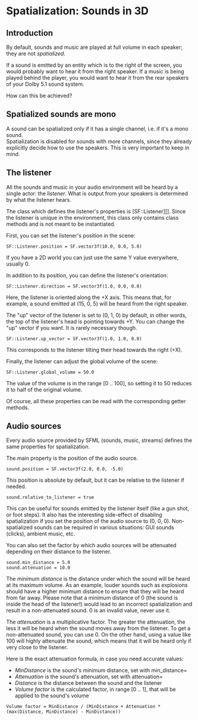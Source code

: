 # Spatialization: Sounds in 3D

## Introduction

By default, sounds and music are played at full volume in each speaker; they are not *spatialized*.

If a sound is emitted by an entity which is to the right of the screen, you would probably want to hear it from the right speaker. If a music is being played behind the player, you would want to hear it from the rear speakers of your Dolby 5.1 sound system.

How can this be achieved?

## Spatialized sounds are mono

A sound can be spatialized only if it has a single channel, i.e. if it's a mono sound.  
Spatialization is disabled for sounds with more channels, since they already explicitly decide how to use the speakers. This is very important to keep in mind.

## The listener

All the sounds and music in your audio environment will be heard by a single actor: the *listener*. What is output from your speakers is determined by what the listener hears.

The class which defines the listener's properties is [SF::Listener][]. Since the listener is unique in the environment, this class only contains class methods and is not meant to be instantiated.

First, you can set the listener's position in the scene:

```crystal
SF::Listener.position = SF.vector3f(10.0, 0.0, 5.0)
```

If you have a 2D world you can just use the same Y value everywhere, usually 0.

In addition to its position, you can define the listener's orientation:

```crystal
SF::Listener.direction = SF.vector3f(1.0, 0.0, 0.0)
```

Here, the listener is oriented along the +X axis. This means that, for example, a sound emitted at (15, 0, 5) will be heard from the right speaker.

The "up" vector of the listener is set to (0, 1, 0) by default, in other words, the top of the listener's head is pointing towards +Y. You can change the "up" vector if you want. It is rarely necessary though.

```crystal
SF::Listener.up_vector = SF.vector3f(1.0, 1.0, 0.0)
```

This corresponds to the listener tilting their head towards the right (+X).

Finally, the listener can adjust the global volume of the scene:

```crystal
SF::Listener.global_volume = 50.0
```

The value of the volume is in the range [0 .. 100], so setting it to 50 reduces it to half of the original volume.

Of course, all these properties can be read with the corresponding getter methods.

## Audio sources

Every audio source provided by SFML (sounds, music, streams) defines the same properties for spatialization.

The main property is the position of the audio source.

```crystal
sound.position = SF.vector3f(2.0, 0.0, -5.0)
```

This position is absolute by default, but it can be relative to the listener if needed.

```crystal
sound.relative_to_listener = true
```

This can be useful for sounds emitted by the listener itself (like a gun shot, or foot steps). It also has the interesting side-effect of disabling spatialization if you set the position of the audio source to (0, 0, 0). Non-spatialized sounds can be required in various situations: GUI sounds (clicks), ambient music, etc.

You can also set the factor by which audio sources will be attenuated depending on their distance to the listener.

```crystal
sound.min_distance = 5.0
sound.attenuation = 10.0
```

The *minimum distance* is the distance under which the sound will be heard at its maximum volume. As an example, louder sounds such as explosions should have a higher minimum distance to ensure that they will be heard from far away. Please note that a minimum distance of 0 (the sound is inside the head of the listener!) would lead to an incorrect spatialization and result in a non-attenuated sound. 0 is an invalid value, never use it.

The *attenuation* is a multiplicative factor. The greater the attenuation, the less it will be heard when the sound moves away from the listener. To get a non-attenuated sound, you can use 0. On the other hand, using a value like 100 will highly attenuate the sound, which means that it will be heard only if very close to the listener.

Here is the exact attenuation formula, in case you need accurate values:

- *MinDistance*   is the sound's minimum distance, set with min_distance=
- *Attenuation*   is the sound's attenuation, set with attenuation=
- *Distance*      is the distance between the sound and the listener
- *Volume factor* is the calculated factor, in range [0 .. 1], that will be applied to the sound's volume

`Volume factor = MinDistance / (MinDistance + Attenuation * (max(Distance, MinDistance) - MinDistance))`

